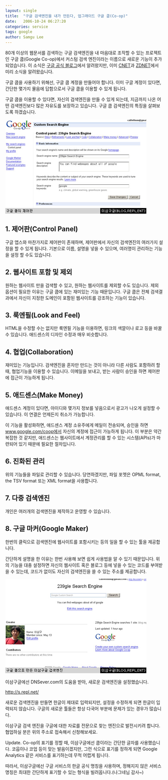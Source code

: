 ```yaml
---
layout: single
title:  "구글 검색엔진을 내가 만든다, 업그래이드 구글 쿱(Co-op)"
date:   2006-10-24 06:27:20
categories: service
tags: google
author: Samgu Lee
---
```

80개 이상의 웹문서를 검색하는 구글 검색엔진을 내 마음대로 조작할 수 있는 프로젝트인 구글 쿱(Google Co-op)에서 커스텀 검색 엔진이라는 이름으로 새로운 기능이 추가되었습니다. 이 소식은 [구글 공식 블로그](http://googleblog.blogspot.com/2006/10/eureka-your-own-search-engine-has.html)에서 알려왔지만, 이미 [CNET](http://news.com.com/2100-1038_3-6128807.html)과 [ZDNET](http://blogs.zdnet.com/Google/?p=366)에서 미리 소식을 알려왔습니다.

구글 쿱을 사용하기 위해선, 구글 쿱 계정을 만들어야 합니다. 이미 구글 계정이 있다면, 간단한 몇가지 물음에 답함으로서 구글 쿱을 이용할 수 있게 됩니다.

구글 쿱을 이용할 수 있다면, 자신의 검색엔진을 만들 수 있게 되는데, 지금까지 나온 어떤 검색엔진보다 많은 자유도를 보장하고 있습니다. 구글 쿱 검색엔진의 특징을 살펴보도록 하겠습니다.

![구글 쿱(Co-op)의 제어판](/assets/coop_control_panel.jpg)

## 1. 제어판(Control Panel)

구글 앱스와 마찬가지로 제어판이 존재하며, 제어판에서 자신의 검색엔진의 여러가지 설정을 할 수 있게 됩니다. 기본으로 이름, 설명을 넣을 수 있으며, 여러명이 관리하는 기능을 설정 할 수도 있습니다.

## 2. 웹사이트 포함 및 제외

원하는 웹사이트 만을 검색할 수 있고, 원하는 웹사이트를 제외할 수도 있습니다. 제외 옵션이 필요한 이유는 구글 쿱에 있는 재미있는 기능 때문입니다. 구글 쿱은 전체 검색결과에서 자신이 지정한 도메인이 포함된 웹사이트를 강조하는 기능이 있습니다.

## 3. 룩엔필(Look and Feel)

HTML을 수정할 수는 없지만 룩엔필 기능을 이용하면, 링크의 색깔이나 로고 등을 바꿀 수 있습니다. 애드센스의 디자인 수정과 매우 비슷합니다.

## 4. 협업(Collaboration)

재미있는 기능입니다. 검색엔진을 혼자만 만드는 것이 아니라 다른 사람도 포함하려 할 때, 협업기능을 이용할 수 있습니다. 이메일을 보내고, 받는 사람이 승인을 하면 제어판에 접근이 가능하게 됩니다.

## 5. 애드센스(Make Money)

애드센스 계정이 있다면, 아이디와 몇가지 정보를 넣음으로서 광고가 나오게 설정할 수 있습니다. 이 연결은 언제든지 취소가 가능합니다.

이 기능을 활성화하면, 애드센스 계정 소유주에게 메일이 전송되며, 승인을 하면 www.google.com/coop에서 자신의 계정에 접근이 가능하게 됩니다. 이 부분은 약간 복잡한 것 같지만, 애드센스는 웹사이트에서 계정관리를 할 수 있는 시스템(APIs)가 마련되어 있기 때문에 필요한 절차입니다.

## 6. 진화된 관리

위의 기능들을 파일로 관리할 수 있습니다. 당연하겠지만, 파일 포멧은 OPML format, the TSV format 또는 XML format을 사용합니다.

## 7. 다중 검색엔진

개인은 여러개의 검색엔진을 제작하고 운영할 수 있습니다.

## 8. 구글 마커(Google Maker)

한번의 클릭으로 검색엔진에 웹사이트를 포함시키는 등의 일을 할 수 있는 툴을 제공합니다.

간단하게 설명을 한 이유는 한번 사용해 보면 쉽게 사용법을 알 수 있기 때문입니다. 위의 기능을 대충 설정하면 자신의 웹사이트 혹은 블로그 등에 넣을 수 있는 코드를 부여받을 수 있는데, 코드가 없이도 자신의 검색엔진을 쓸 수 있는 주소를 제공합니다.

![이삼구글 검색엔진 포 구글 쿱](/assets/239gle_se_using_coop.jpg)

이삼구글에선 DNSever.com의 도움을 받아, 새로운 검색엔진을 설정했습니다.

http://s.repl.net/

새로운 검색엔진을 만들면 한글이 제대로 입력되지만, 설정을 수정하게 되면 한글이 입력되지 않습니다. 구글의 새로운 툴들은 항상 다국어 부분에 문제가 있는 경우가 많습니다.

이삼구글 검색 엔진을 구글에 대한 자료를 전문으로 찾는 엔진으로 발전시키려 합니다. 협업하실 분은 위의 주소로 접속해서 신청해보세요.

Update. Co-op의 표기를 정할 때, 이삼구글에선 쿱이라는 간단한 글자를 사용했습니다. 코웁이나 코업 등이 맞는 발음이겠지만, 그런 식으로 표기를 정하게 되면 Google Analytics 같은 서비스를 표기하는데 무척 어렵게 됩니다.

따라서, 이삼구글에선 구글 서비스의 한글 공식 명칭을 사용하며, 정해지지 않은 서비스 명칭은 최대한 간단하게 표기할 수 있는 형식을 빌려옵니다.(나그네님 감사~)
